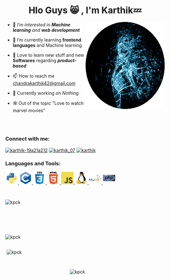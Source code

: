 


<!---
karthik/karthik is a ✨ special ✨ repository because its `README.md` (this file) appears on your GitHub profile.
You can click the Preview link to take a look at your changes.
--->
#### <p align = "center"><h1 align = "center">Hlo Guys 😸	, I'm Karthik💤	</h1></p>


<img align="right" alt="Coding" width="250" src="https://github.com/ChandraKarthik07/ChandraKarthik07/blob/main/output-onlinegiftools(1).gif">


- 👀 <i>I’m interested in <b>Machine learning</b> and <b>web development</b></i>

- 🌱 I’m currently learning <b>frontend languages</b> and Machine learning
- 💞️ Love to learn new stuff and new <b>Softwares</b> regarding <b><i>product-based</i></b>
- 📫 How to reach me chandrakarthik42@gmail.com
- 📖 Currently working on <i>Nothing</i>
- 🕸️ Out of the topic "Love to watch marvel movies"
  
<br><br>
<h3 align="left">Connect with me:</h3>
<p align="left">
<a href="https://www.linkedin.com/in/chandra-karthik-51849020a/?originalSubdomain=in" target="blank"><img align="center" src="https://th.bing.com/th/id/R.d51da72e1f4675ba5aef9c956ed4c562?rik=wt9bxC8Q%2f8O7wg&riu=http%3a%2f%2fpugnimalago.it%2fwp-content%2fuploads%2flinkedin-logo-png-1841.png&ehk=LCDl%2b%2byMGdAn8Tm%2byt4K5cu3zf5UdFVdvFKviDt%2bSW4%3d&risl=&pid=ImgRaw&r=0" alt="karthik-19a21a212" height="30" width="30" /></a>
<a href="https://www.instagram.com/chandrakarthik_/?hl=en" target="blank"><img align="center" src="https://upload.wikimedia.org/wikipedia/commons/thumb/9/96/Instagram.svg/1200px-Instagram.svg.png" alt="karthik_07" height="30" width="30" /></a>
  <a href="https://discord.com/channels/@me/970652474656563280" target="blank"><img align="center" src="https://pnggrid.com/wp-content/uploads/2021/05/Discord-Logo-Circle-1024x1024.png" alt="karthik" height="30" width="30" /></a>




<h3 align="left">Languages and Tools:</h3>
<p align="left">  <a href="https://www.python.org" target="_blank"> <img src="https://raw.githubusercontent.com/devicons/devicon/master/icons/python/python-original.svg" alt="python" width="40" height="40"/> </a> <a href="https://www.cprogramming.com/" target="_blank"> <img src="https://raw.githubusercontent.com/devicons/devicon/master/icons/c/c-original.svg" alt="c" width="40" height="40"/> </a> <a href="https://www.w3schools.com/css/" target="_blank"> <img src="https://raw.githubusercontent.com/devicons/devicon/master/icons/css3/css3-original-wordmark.svg" alt="css3" width="40" height="40"/> </a> <a href="https://www.w3.org/html/" target="_blank"> <img src="https://raw.githubusercontent.com/devicons/devicon/master/icons/html5/html5-original-wordmark.svg" alt="html5" width="40" height="40"/> </a> <a href="https://developer.mozilla.org/en-US/docs/Web/JavaScript" target="_blank"> <img src="https://raw.githubusercontent.com/devicons/devicon/master/icons/javascript/javascript-original.svg" alt="javascript" width="40" height="40"/> </a> <a href="https://www.linux.org/" target="_blank"> <img src="https://raw.githubusercontent.com/devicons/devicon/master/icons/linux/linux-original.svg" alt="linux" width="40" height="40"/> </a> <a href="https://www.mysql.com/" target="_blank"> <img src="https://raw.githubusercontent.com/devicons/devicon/master/icons/mysql/mysql-original-wordmark.svg" alt="mysql" width="40" height="40"/> </a> <a href="https://www.php.net" target="_blank"> <img src="https://raw.githubusercontent.com/devicons/devicon/master/icons/php/php-original.svg" alt="php" width="40" height="40"/> </a></p>

<br>


<p> <img src="https://komarev.com/ghpvc/?username=ChandraKarthik07&label=Profile%20views&theme=highcontrast&border_radius=30"&color=e89b17&style=flat" alt="kpck" /> </p><br><br>

 
 ​
<p><img align="left" src="https://github-readme-stats.vercel.app/api/top-langs?username=ChandraKarthik07&border_radius=30&show_icons=true&locale=en&layout=compact_color=ffffff&icon_color=bb2acf&text_color=daf7dc&bg_color=141321" alt="kpck" /></p><br><br>

<p>&nbsp;<img width="300"src="https://github-readme-stats.vercel.app/api?username=ChandraKarthik07&show_icons=true&theme=highcontrast&border_radius=30"theme=dark&locale=en" alt="kpck" /></p><br>

<p><img align="right" width="300" src="https://github-readme-streak-stats.herokuapp.com/?user=ChandraKarthik07&border_radius=30&show_icons=true&locale=en&layout=compact_color=ffffff&icon_color=bb2acf&text_color=daf7dc&bg_color=141321" alt="kpck" /></p><br><br>
